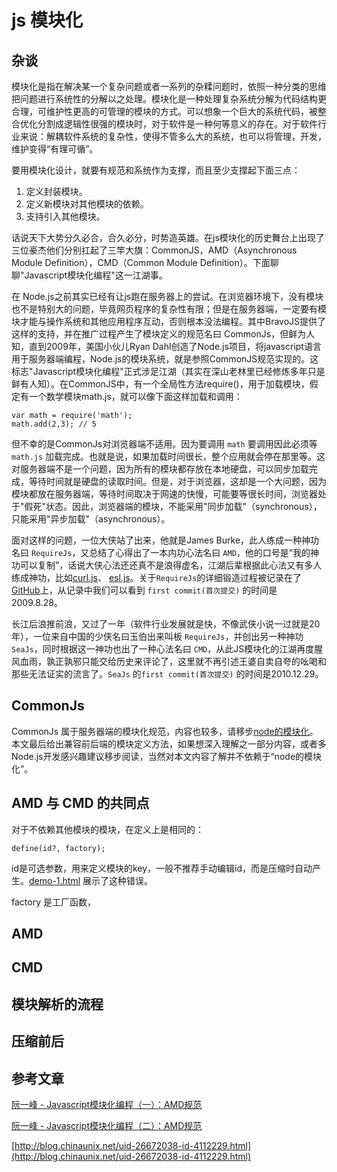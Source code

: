 # js 模块化

## 杂谈

模块化是指在解决某一个复杂问题或者一系列的杂糅问题时，依照一种分类的思维把问题进行系统性的分解以之处理。模块化是一种处理复杂系统分解为代码结构更合理，可维护性更高的可管理的模块的方式。可以想象一个巨大的系统代码，被整合优化分割成逻辑性很强的模块时，对于软件是一种何等意义的存在。对于软件行业来说：解耦软件系统的复杂性，使得不管多么大的系统，也可以将管理，开发，维护变得“有理可循”。

要用模块化设计，就要有规范和系统作为支撑，而且至少支撑起下面三点：

1. 定义封装模块。
2. 定义新模块对其他模块的依赖。
3. 支持引入其他模块。

话说天下大势分久必合，合久必分，时势造英雄。在js模块化的历史舞台上出现了三位豪杰他们分别扛起了三竿大旗：CommonJS，AMD（Asynchronous Module Definition），CMD（Common Module Definition）。下面聊聊"Javascript模块化编程"这一江湖事。

在 Node.js之前其实已经有让js跑在服务器上的尝试。在浏览器环境下，没有模块也不是特别大的问题，毕竟网页程序的复杂性有限；但是在服务器端，一定要有模块才能与操作系统和其他应用程序互动，否则根本没法编程。其中BravoJS提供了这样的支持，并在推广过程产生了模块定义的规范名曰 CommonJs，但鲜为人知，直到2009年，美国小伙儿Ryan Dahl创造了Node.js项目，将javascript语言用于服务器端编程，Node.js的模块系统，就是参照CommonJS规范实现的。这标志"Javascript模块化编程"正式涉足江湖（其实在深山老林里已经修炼多年只是鲜有人知）。在CommonJS中，有一个全局性方法require()，用于加载模块，假定有一个数学模块math.js，就可以像下面这样加载和调用：
       
    var math = require('math');
    math.add(2,3); // 5

但不幸的是CommonJs对浏览器端不适用。因为要调用 `math` 要调用因此必须等 `math.js` 加载完成。也就是说，如果加载时间很长，整个应用就会停在那里等。这对服务器端不是一个问题，因为所有的模块都存放在本地硬盘，可以同步加载完成，等待时间就是硬盘的读取时间。但是，对于浏览器，这却是一个大问题，因为模块都放在服务器端，等待时间取决于网速的快慢，可能要等很长时间，浏览器处于"假死"状态。因此，浏览器端的模块，不能采用"同步加载"（synchronous），只能采用"异步加载"（asynchronous）。

面对这样的问题，一位大侠站了出来，他就是James Burke，此人练成一种神功名曰 `RequireJs`，又总结了心得出了一本内功心法名曰 `AMD`，他的口号是“我的神功可以复制”，话说大侠心法还还真不是浪得虚名，江湖后辈根据此心法又有多人练成神功，比如[curl.js](https://github.com/cujojs/curl)、 [esl.js](https://github.com/ecomfe/esl/)。关于`RequireJs`的详细锻造过程被记录在了[GitHub](https://github.com/jrburke/requirejs)上，从记录中我们可以看到 `first commit(首次提交)` 的时间是2009.8.28。

长江后浪推前浪，又过了一年（软件行业发展就是快，不像武侠小说一过就是20年），一位来自中国的少侠名曰玉伯出来叫板 `RequireJs`，并创出另一种神功 `SeaJs`，同时根据这一神功也出了一种心法名曰 `CMD`，从此JS模块化的江湖再度腥风血雨，孰正孰邪只能交给历史来评论了，这里就不再引述王婆自卖自夸的吆喝和那些无法证实的流言了。`SeaJs` 的`first commit(首次提交)` 的时间是2010.12.29。

## CommonJs

CommonJs 属于服务器端的模块化规范，内容也较多，请移步[node的模块化](../node-module/main.md)。本文最后给出兼容前后端的模块定义方法，如果想深入理解之一部分内容，或者多Node.js开发感兴趣建议移步阅读，当然对本文内容了解并不依赖于“node的模块化”。

## AMD 与 CMD 的共同点

对于不依赖其他模块的模块，在定义上是相同的：

    define(id?, factory);
    
id是可选参数，用来定义模块的key，一般不推荐手动编辑id，而是压缩时自动产生。[demo-1.html](demo-1/html) 展示了这种错误。

factory 是工厂函数，

## AMD

## CMD

## 模块解析的流程

## 压缩前后

## 参考文章

[阮一峰 - Javascript模块化编程（一）：AMD规范](http://www.ruanyifeng.com/blog/2012/10/javascript_module.html)

[阮一峰 - Javascript模块化编程（二）：AMD规范](http://www.ruanyifeng.com/blog/2012/10/asynchronous_module_definition.html)

[http://blog.chinaunix.net/uid-26672038-id-4112229.html](http://blog.chinaunix.net/uid-26672038-id-4112229.html)